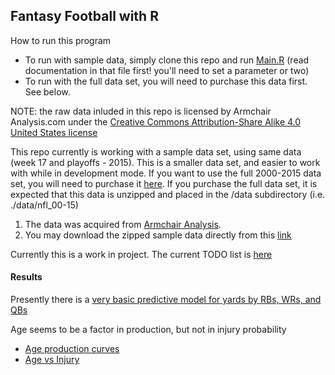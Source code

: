 ## Fantasy Football with R

How to run this program
- To run with sample data, simply clone this repo and run [Main.R](Main.R) (read documentation in that file first! you'll need to set a parameter or two)
- To run with the full data set, you will need to purchase this data first.  See below.

NOTE: the raw data inluded in this repo is licensed by Armchair Analysis.com under the [Creative Commons Attribution-Share Alike 4.0 United States license](http://creativecommons.org/licenses/by-nc-sa/4.0/)

This repo currently is working with a sample data set, using same data (week 17 and playoffs - 2015).  This is a smaller data set, and easier to work with while in development mode.  If you want to use the full 2000-2015 data set, you will need to purchase it [here](http://armchairanalysis.com/data.php).  If you purchase the full data set, it is expected that this data is unzipped and placed in the /data subdirectory (i.e. ./data/nfl_00-15)

1. The data was acquired from [Armchair Analysis](http://armchairanalysis.com/index.php).
2. You may download the zipped sample data directly from this [link](http://armchairanalysis.com/nfl_sample_data_2015.zip)

Currently this is a work in project.  The current TODO list is [here](https://github.com/KarlWenzel/Fantasy-Football/issues)

#### Results

Presently there is a [very basic predictive model for yards by RBs, WRs, and QBs](reports/Base-Prediction-Confidence.md)

Age seems to be a factor in production, but not in injury probability
- [Age production curves](reports/Age-Production-Curve.md)
- [Age vs Injury](reports/Age-vs-Injury.md)